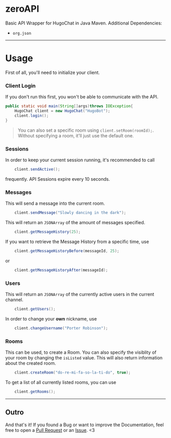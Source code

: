# zeroAPI

Basic API Wrapper for HugoChat in Java Maven. Additional Dependencies:

- `org.json`
---
# Usage

First of all, you'll need to initialize your client.

### Client Login
If you don't run this first, you won't be able to communicate with the API.
```java
public static void main(String[]args)throws IOException{
    HugoChat client = new HugoChat("HugoBot");
    client.login();
}
```

> You can also set a specific room using `client.setRoom(roomId);`. Without specifying a room, it'll just use the default one.

### Sessions
In order to keep your current session running, it's recommended to call
```java
    client.sendActive();
```
frequently. API Sessions expire every 10 seconds.

### Messages
This will send a message into the current room.
```java
    client.sendMessage("Slowly dancing in the dark");
```

This will return an `JSONArray` of the amount of messages specified.
```java
    client.getMessageHistory(25);
```

If you want to retrieve the Message History from a specific time, use
```java
    client.getMessageHistoryBefore(messageId, 25);
```
or
```java
    client.getMessageHistoryAfter(messageId);
```

### Users
This will return an `JSONArray` of the currently active users in the current channel.
```java
    client.getUsers();
```

In order to change your **own** nickname, use
```java
    client.changeUsername("Porter Robinson");
```

### Rooms
This can be used, to create a Room. You can also specify the visiblity of your room by changing the `isListed` value.
This will also return information about the created room.
```java
    client.createRoom("do-re-mi-fa-so-la-ti-do", true);
```

To get a list of all currently listed rooms, you can use
```java
    client.getRooms();
```

---
## Outro
And that's it! If you found a Bug or want to improve the Documentation, feel free to open a [Pull Request](https://github.com/angelsflyinhell/zeroAPI/pulls) or an [Issue](https://github.com/angelsflyinhell/zeroAPI/issues). <3
